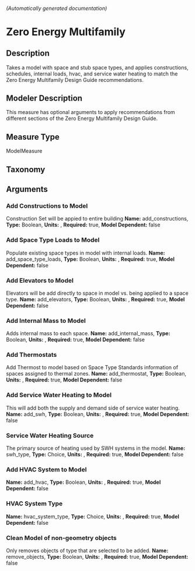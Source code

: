 

###### (Automatically generated documentation)

# Zero Energy Multifamily

## Description
Takes a model with space and stub space types, and applies constructions, schedules, internal loads, hvac, and service water heating to match the Zero Energy Multifamily Design Guide recommendations.

## Modeler Description
This measure has optional arguments to apply recommendations from different sections of the Zero Energy Multifamily Design Guide.

## Measure Type
ModelMeasure

## Taxonomy


## Arguments


### Add Constructions to Model
Construction Set will be appied to entire building
**Name:** add_constructions,
**Type:** Boolean,
**Units:** ,
**Required:** true,
**Model Dependent:** false

### Add Space Type Loads to Model
Populate existing space types in model with internal loads.
**Name:** add_space_type_loads,
**Type:** Boolean,
**Units:** ,
**Required:** true,
**Model Dependent:** false

### Add Elevators to Model
Elevators will be add directly to space in model vs. being applied to a space type.
**Name:** add_elevators,
**Type:** Boolean,
**Units:** ,
**Required:** true,
**Model Dependent:** false

### Add Internal Mass to Model
Adds internal mass to each space.
**Name:** add_internal_mass,
**Type:** Boolean,
**Units:** ,
**Required:** true,
**Model Dependent:** false

### Add Thermostats
Add Thermost to model based on Space Type Standards information of spaces assigned to thermal zones.
**Name:** add_thermostat,
**Type:** Boolean,
**Units:** ,
**Required:** true,
**Model Dependent:** false

### Add Service Water Heating to Model
This will add both the supply and demand side of service water heating.
**Name:** add_swh,
**Type:** Boolean,
**Units:** ,
**Required:** true,
**Model Dependent:** false

### Service Water Heating Source
The primary source of heating used by SWH systems in the model.
**Name:** swh_type,
**Type:** Choice,
**Units:** ,
**Required:** true,
**Model Dependent:** false

### Add HVAC System to Model

**Name:** add_hvac,
**Type:** Boolean,
**Units:** ,
**Required:** true,
**Model Dependent:** false

### HVAC System Type

**Name:** hvac_system_type,
**Type:** Choice,
**Units:** ,
**Required:** true,
**Model Dependent:** false

### Clean Model of non-geometry objects
Only removes objects of type that are selected to be added.
**Name:** remove_objects,
**Type:** Boolean,
**Units:** ,
**Required:** true,
**Model Dependent:** false





